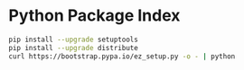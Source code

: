 Python Package Index
==

```sh
pip install --upgrade setuptools
pip install --upgrade distribute
curl https://bootstrap.pypa.io/ez_setup.py -o - | python
```